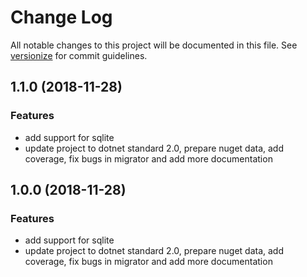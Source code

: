 # Change Log

All notable changes to this project will be documented in this file. See [versionize](https://github.com/saintedlama/versionize) for commit guidelines.

<a name="1.1.0"></a>
## 1.1.0 (2018-11-28)

### Features

* add support for sqlite
* update project to dotnet standard 2.0, prepare nuget data, add coverage, fix bugs in migrator and add more documentation

## 1.0.0 (2018-11-28)

### Features

* add support for sqlite
* update project to dotnet standard 2.0, prepare nuget data, add coverage, fix bugs in migrator and add more documentation

